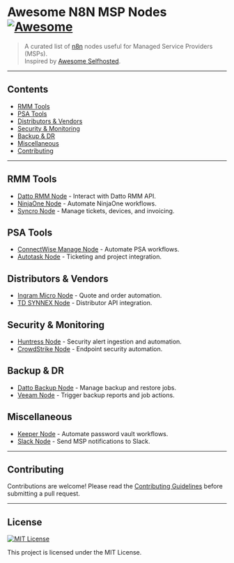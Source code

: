 # Awesome N8N MSP Nodes [![Awesome](https://awesome.re/badge.svg)](https://awesome.re)

> A curated list of [n8n](https://n8n.io) nodes useful for Managed Service Providers (MSPs).  
> Inspired by [Awesome Selfhosted](https://github.com/awesome-selfhosted/awesome-selfhosted).

---

## Contents

- [RMM Tools](#rmm-tools)
- [PSA Tools](#psa-tools)
- [Distributors & Vendors](#distributors--vendors)
- [Security & Monitoring](#security--monitoring)
- [Backup & DR](#backup--dr)
- [Miscellaneous](#miscellaneous)
- [Contributing](#contributing)

---

## RMM Tools
- [Datto RMM Node](https://github.com/example/n8n-datto-rmm) - Interact with Datto RMM API.
- [NinjaOne Node](https://github.com/example/n8n-ninjaone) - Automate NinjaOne workflows.
- [Syncro Node](https://github.com/example/n8n-syncro) - Manage tickets, devices, and invoicing.

## PSA Tools
- [ConnectWise Manage Node](https://github.com/example/n8n-connectwise-manage) - Automate PSA workflows.
- [Autotask Node](https://github.com/example/n8n-autotask) - Ticketing and project integration.

## Distributors & Vendors
- [Ingram Micro Node](https://github.com/example/n8n-ingram) - Quote and order automation.
- [TD SYNNEX Node](https://github.com/example/n8n-tdsynnex) - Distributor API integration.

## Security & Monitoring
- [Huntress Node](https://github.com/example/n8n-huntress) - Security alert ingestion and automation.
- [CrowdStrike Node](https://github.com/example/n8n-crowdstrike) - Endpoint security automation.

## Backup & DR
- [Datto Backup Node](https://github.com/example/n8n-datto-backup) - Manage backup and restore jobs.
- [Veeam Node](https://github.com/example/n8n-veeam) - Trigger backup reports and job actions.

## Miscellaneous
- [Keeper Node](https://github.com/example/n8n-keeper) - Automate password vault workflows.
- [Slack Node](https://github.com/n8n-io/n8n/tree/master/packages/nodes-base/nodes/Slack) - Send MSP notifications to Slack.

---

## Contributing

Contributions are welcome! Please read the [Contributing Guidelines](CONTRIBUTING.md) before submitting a pull request.

---

## License

[![MIT License](https://img.shields.io/badge/license-MIT-blue.svg)](LICENSE)

This project is licensed under the MIT License.
